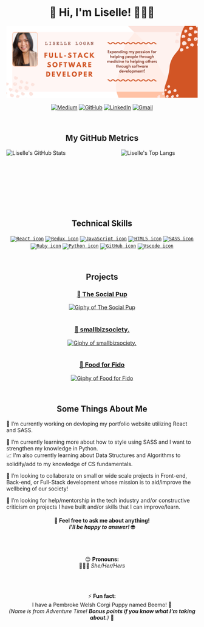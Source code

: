 <h1 align="center"> 👋 Hi, I'm Liselle! 👩🏻‍💻 </h1>

<img src="https://raw.githubusercontent.com/lisellelogan/lisellelogan/master/lisellebanner.png" alt="Banner that says Liselle Logan Full-Stack Software Developer - Expanding my passion for helping people through medicine to helping others through software development!">

<div align="center">
  
  [![Medium](https://img.shields.io/badge/-Medium-black?style=flat-square&logo=Medium&logoColor=white)](https://lisellelogan.medium.com/)
  [![GitHub](https://img.shields.io/badge/-GitHub-white?style=flat-square&logo=GitHub&logoColor=black)](https://github.com/lisellelogan)
  [![LinkedIn](https://img.shields.io/badge/-LinkedIn-blue?style=flat-square&logo=LinkedIn&logoColor=white)](https://www.linkedin.com/in/lisellelogan/)
  [![Gmail](https://img.shields.io/badge/-Gmail-red?style=flat-square&logo=Gmail&logoColor=white)](mailto:liselle.logan@gmail.com)
  
</div>

<br/>

<h2 align="center">My GitHub Metrics</h2>

<div display="flex-container">
  
  <a href="https://github.com/lisellelogan">
    <img width="40%" align="right" src="https://github-readme-stats.vercel.app/api/top-langs/?username=lisellelogan&layout=compact&border_color=FF5733&title_color=D85134&bg_color=FBE1DC" alt="Liselle's Top Langs">
  </a>

  <a href="https://github.com/lisellelogan">
    <img width="47%" align="left" src="https://github-readme-stats.vercel.app/api?username=lisellelogan&show_icons=true&icon_color=FF5733&border_color=FF5733&title_color=D85134&bg_color=FBE1DC" alt="Liselle's GitHub Stats">
  </a>
  
</div>

<br/>
<br/>
<br/>
<br/>
<br/>
<br/>
<br/>
<br/>
<br/>

<h2 align="center">Technical Skills</h2>

<div align="center">
  
  <code><a href="https://reactjs.org/"><img width="9%" src="https://cdn.jsdelivr.net/gh/devicons/devicon/icons/react/react-original-wordmark.svg" alt="React icon"></a></code>
  <code><a href="https://redux.js.org/"><img width="9%" src="https://cdn.jsdelivr.net/gh/devicons/devicon/icons/redux/redux-original.svg" alt="Redux icon"></a></code>
  <code><a href="https://www.javascript.com/"><img width="9%" src="https://cdn.jsdelivr.net/gh/devicons/devicon/icons/javascript/javascript-original.svg" alt="JavaScript icon"></a></code>
  <code><a href="https://developer.mozilla.org/en-US/docs/Glossary/HTML5"><img width="10%" src="https://cdn.jsdelivr.net/gh/devicons/devicon/icons/html5/html5-original-wordmark.svg" alt="HTML5 icon"></a></code>
  <code><a href="https://sass-lang.com/"><img width="9%" src="https://cdn.jsdelivr.net/gh/devicons/devicon/icons/sass/sass-original.svg" alt="SASS icon"></a></code>
  <code><a href="https://www.ruby-lang.org/en/"><img width="9%" src="https://cdn.jsdelivr.net/gh/devicons/devicon/icons/ruby/ruby-original-wordmark.svg" alt="Ruby icon"></a></code>
  <code><a href="https://www.python.org/"><img width="9%" src="https://cdn.jsdelivr.net/gh/devicons/devicon/icons/python/python-original-wordmark.svg" alt="Python icon"></a></code>
  <code><a href="https://github.com/"><img width="9%" src="https://cdn.jsdelivr.net/gh/devicons/devicon/icons/github/github-original-wordmark.svg" alt="GitHub icon"></a></code>
   <code><a href="https://code.visualstudio.com/"><img width="9%" src="https://cdn.jsdelivr.net/gh/devicons/devicon/icons/vscode/vscode-original-wordmark.svg" alt="Vscode icon"></a></code>

</div>

<br/>

<h2 align="center">Projects</h2>
<div align="center">
  
 [<h3>🐾  The Social Pup</h3>](https://github.com/lisellelogan/the-social-pup-frontend)
  <a href="https://www.youtube.com/watch?v=ovcXDkFOLi8"><img src="https://media.giphy.com/media/3GVw3yjlJGE6598Dbe/giphy.gif" alt="Giphy of The Social Pup"></a><br/><br/>
  
 [<h3>🌱 smallbizsociety.</h3>](https://github.com/lisellelogan/small-biz-society-frontend)
  <a href="https://www.youtube.com/watch?v=xaufc73i7yY"><img src="https://media.giphy.com/media/6E6H9JomKzN1SQyckI/giphy.gif" alt="Giphy of smallbizsociety."></a><br/><br/>
  
  [<h3>🐶 Food for Fido</h3>](https://github.com/lisellelogan/food-for-fido)
  <a href="https://www.youtube.com/watch?v=xLypFHFCnTQ"><img src="https://media.giphy.com/media/NqrPc6nfY1F1xwPRUx/giphy.gif" alt="Giphy of Food for Fido"></a>
  
</div>

<br/>
  
<h2 align="center">Some Things About Me</h2>

🔭  I’m currently working on devloping my portfolio website utilizing React and SASS. 

🌱  I’m currently learning more about how to style using SASS and I want to strengthen my knowledge in Python.<br/>
📈  I'm also currently learning about Data Structures and Algorithms to solidify/add to my knowledge of CS fundamentals.

👯  I’m looking to collaborate on small or wide scale projects in Front-end, Back-end, or Full-Stack development whose mission is to aid/improve the wellbeing of our society!

🤔  I’m looking for help/mentorship in the tech industry and/or constructive criticism on projects I have built and/or skills that I can improve/learn.

<h4 align="center">
  💬 Feel free to ask me about anything!<br/>
     <em>I'll be happy to answer!</em> 🤓
</h4> 

<br/>
<br/>

<p align="center">😊 
  <b>Pronouns:</b><br/>
    💁🏻‍♀️ <em>She/Her/Hers</em>
</p>

<br/>
<br/>

<p align="center">
  ⚡ <b>Fun fact: </b><br/>
    I have a Pembroke Welsh Corgi Puppy named Beemo! 🐶<br/>
      <em>(Name is from Adventure Time! <strong>Bonus points if you know what I'm taking about.</strong>)</em> 🤖 
</p>

<!--

Here are some ideas to get you started:
- ⚡ Fun fact: ...
-->
